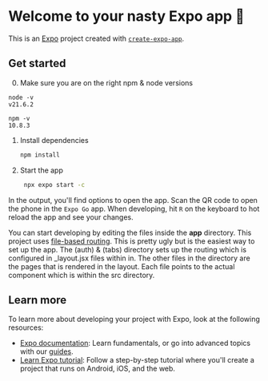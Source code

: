 # Welcome to your nasty Expo app 👋

This is an [Expo](https://expo.dev) project created with [`create-expo-app`](https://www.npmjs.com/package/create-expo-app).

## Get started
0. Make sure you are on the right npm & node versions

```
node -v
v21.6.2
```

```
npm -v
10.8.3
```

1. Install dependencies

   ```bash
   npm install
   ```

2. Start the app

   ```bash
    npx expo start -c
   ```

In the output, you'll find options to open the app. Scan the QR code to open the phone in the `Expo Go` app.
When developing, hit `R` on the keyboard to hot reload the app and see your changes.

You can start developing by editing the files inside the **app** directory. 
This project uses [file-based routing](https://docs.expo.dev/router/introduction).
This is pretty ugly but is the easiest way to set up the app. The (auth) & (tabs) directory sets up the routing which is configured in _layout.jsx files within in. 
The other files in the directory are the pages that is rendered in the layout. Each file points to the actual component which is within the src directory.

## Learn more

To learn more about developing your project with Expo, look at the following resources:

- [Expo documentation](https://docs.expo.dev/): Learn fundamentals, or go into advanced topics with our [guides](https://docs.expo.dev/guides).
- [Learn Expo tutorial](https://docs.expo.dev/tutorial/introduction/): Follow a step-by-step tutorial where you'll create a project that runs on Android, iOS, and the web.